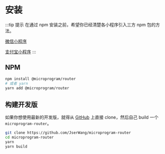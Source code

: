 # 安装

:::tip 提示
在通过 npm 安装之前，希望你已经清楚各小程序引入三方 npm 包的方法。

[微信小程序](https://developers.weixin.qq.com/miniprogram/dev/devtools/npm.html)

[支付宝小程序](https://opendocs.alipay.com/mini/ide/npm-manage)
:::

## NPM

``` bash
npm install @microprogram/router
# 或者 yarn
yarn add @microprogram/router
```

## 构建开发版

如果你想使用最新的开发版，就得从 [GitHub](https://github.com/JserWang/microprogram-router) 上直接 clone，然后自己 build 一个 `microprogram-router`。

``` bash
git clone https://github.com/JserWang/microprogram-router
cd microprogram-router
yarn
yarn build
```
